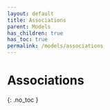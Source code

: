 ```yaml
---
layout: default
title: Associations
parent: Models
has_children: true
has_toc: true
permalink: /models/associations
---
```


# Associations
{: .no_toc }